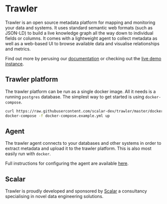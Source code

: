 # Trawler

Trawler is an open source metadata platform for mapping and monitoring your data
and systems. It uses standard semantic web formats (such as
JSON-LD) to build a live knowledge graph all the way down to individual fields
or columns. It comes with a lightweight agent to collect metadata as well as a
web-based UI to browse available data and visualise relationships and metrics.

Find out more by perusing our [documentation](https://docs.trawler.dev) or
checking out the [live demo instance](https://app.trawler.dev).

## Trawler platform
The trawler platform can be run as a single docker image. All it needs is a
running `postgres` database. The simplest way to get started is using
`docker-compose`.

```bash
curl https://raw.githubusercontent.com/scalar-dev/trawler/master/docker-compose.example.yml
docker-compose -f docker-compose.example.yml up
```

## Agent
The trawler agent connects to your databases and other systems in order to
extract metadata and upload it to the trawler platform. This is also most easily
run with `docker`.

Full instructions for configuring the agent are available
[here](https://docs.trawler.dev/getting-started).


## Scalar
Trawler is proudly developed and sponsored by [Scalar](https://www.scalar.dev) a
consultancy specialising in novel data engineering solutions.
